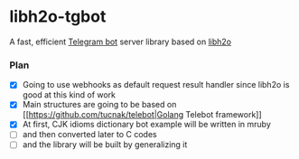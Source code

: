 # libh2o-tgbot
A fast, efficient [Telegram bot](https://core.telegram.org/bots/api) server library based on [libh2o](https://github.com/h2o/h2o)

### Plan
- [x] Going to use webhooks as default request result handler since libh2o is good at this kind of work
- [x] Main structures are going to be based on [[https://github.com/tucnak/telebot|Golang Telebot framework]]
- [x] At first, CJK idioms dictionary bot example will be written in mruby
- [ ] and then converted later to C codes
- [ ] and the library will be built by generalizing it
